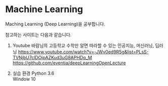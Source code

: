 # Machine Learning

Maching Learning (Deep Learning)을 공부합니다. 

참고하는 사이트는 다음과 같습니다.

1) Youtube 바람님의 고등학교 수학만 알면 따라할 수 있는 인공지능, 머신러닝, 딥러닝
   https://www.youtube.com/watch?v=-JWv0ed9R5g&list=PLsS-TVNjbU7clDOjpAZKud3uG8APHDq_M 
   https://github.com/eventia/deepLearningOpenLecture

2) 실습 환경
   Python 3.6  
   Window 10

